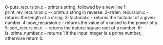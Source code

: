 0-puts_recursion.c - prints a string, followed by a new line
1-print_rev_recursion.c -- prints a string in reverse.
2-strlen_recursion.c - returns the length of a string.
3-factorial.c - returns the factorial of a given number.
4-pow_recursion.c - returns the value of x raised to the power of y.
5-sqrt_recursion.c -- returns the natural square root of a number.
6-is_prime_number.c - returns 1 if the input integer is a prime number, otherwise return 0.
